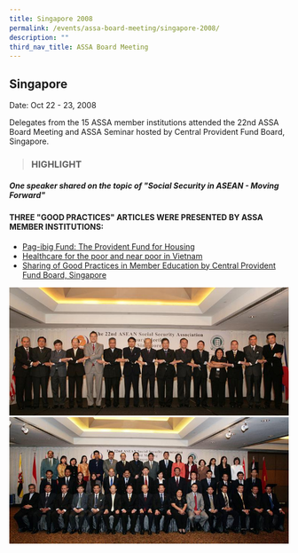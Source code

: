 ```yaml
---
title: Singapore 2008
permalink: /events/assa-board-meeting/singapore-2008/
description: ""
third_nav_title: ASSA Board Meeting
---
```

## Singapore
Date: Oct 22 - 23, 2008


Delegates from the 15 ASSA member institutions attended the 22nd ASSA Board Meeting and ASSA Seminar hosted by Central Provident Fund Board, Singapore.

> ### HIGHLIGHT

##### One speaker shared on the topic of "Social Security in ASEAN - Moving Forward"



#### THREE "GOOD PRACTICES" ARTICLES WERE PRESENTED BY ASSA MEMBER INSTITUTIONS:

* [Pag-ibig Fund: The Provident Fund for Housing](/files/ASSA%20Board%20Meeting/Singapore%202008/Pag-ibig%20Fund%20The%20Provident%20Fund%20for%20Housing.pdf)
* [Healthcare for the poor and near poor in Vietnam](/files/ASSA%20Board%20Meeting/Singapore%202008/Healthcare%20for%20the%20poor%20and%20near%20poor%20in%20Vietnam.pdf)
* [Sharing of Good Practices in Member Education by Central Provident Fund Board, Singapore](/files/ASSA%20Board%20Meeting/Singapore%202008/Sharing%20of%20Good%20Practices%20in%20Member%20Education%20by%20Central%20Provident%20Fund%20Board,%20Singapore.pdf)

![](/images/Board%20Meeting/Singapore%202008/Singapore-2008-1.jpg)![](/images/Board%20Meeting/Singapore%202008/Singapore-2008-2.jpg)